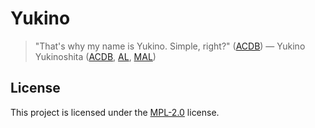 # Yukino

> "That's why my name is Yukino. Simple, right?" ([ACDB](https://www.animecharactersdatabase.com/quotesbycharacter.php?cid=61452&line_id=190343)) ― Yukino Yukinoshita ([ACDB](https://www.animecharactersdatabase.com/characters.php?id=61452), [AL](https://anilist.co/character/67067/Yukino-Yukinoshita), [MAL](https://myanimelist.net/character/67067/Yukino_Yukinoshita))

## License

This project is licensed under the [MPL-2.0](https://choosealicense.com/licenses/mpl-2.0/) license.
